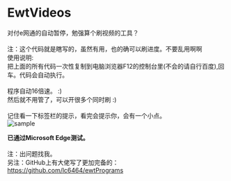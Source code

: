# EwtVideos
对付e网通的自动暂停，勉强算个刷视频的工具？<br/>
</br>
注：这个代码就是瞎写的，虽然有用，也的确可以刷进度。不要乱用啊啊<br/>
使用说明:<br/>
把上面的所有代码一次性复制到电脑浏览器F12的控制台里(不会的请自行百度),回车。代码会自动执行。<br/>
<br/>
程序自动16倍速。 :)<br/>
然后就不用管了，可以开很多个同时刷 :)<br/>
<br/>
记住看一下标签栏的提示，看完会提示你，会有一个小点。<br/>
![sample](https://user-images.githubusercontent.com/53261159/127980221-b37af7cc-f3e4-4fe2-8f2e-ae27469cd68b.png)

<b>已通过Microsoft Edge测试。</b><br/>
<br/>
注：出问题找我。<br/>
另注：GitHub上有大佬写了更加完备的：https://github.com/lc6464/ewtPrograms<br/>
